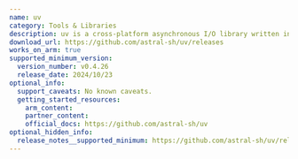 ```yaml
---
name: uv
category: Tools & Libraries
description: uv is a cross-platform asynchronous I/O library written in C. It provides an event-driven I/O API for files, network sockets, and timers.
download_url: https://github.com/astral-sh/uv/releases
works_on_arm: true
supported_minimum_version:     
  version_number: v0.4.26
  release_date: 2024/10/23
optional_info:    
  support_caveats: No known caveats.
  getting_started_resources:        
    arm_content:
    partner_content:
    official_docs: https://github.com/astral-sh/uv
optional_hidden_info:    
  release_notes__supported_minimum: https://github.com/astral-sh/uv/releases/tag/0.4.26
---
```

